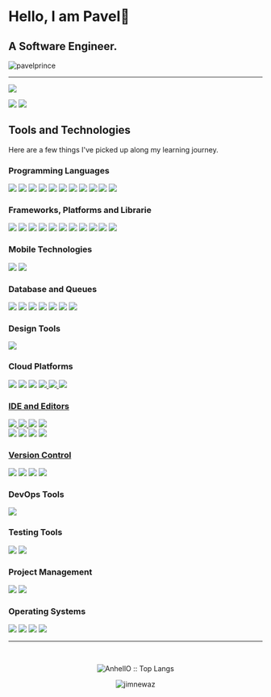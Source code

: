 # Hello, I am Pavel👋 
## A Software Engineer.

<p align="left"> <img src="https://komarev.com/ghpvc/?username=pavelprince&label=Profile%20views&color=0e75b6&style=flat" alt="pavelprince" /> </p>


--- 
[![](http://github-profile-summary-cards.vercel.app/api/cards/profile-details?username=pavelprince&theme=tokyonight)](https://github.com/vn7n24fzkq/github-profile-summary-cards)
  
[![](http://github-profile-summary-cards.vercel.app/api/cards/repos-per-language?username=pavelprince&theme=tokyonight)](https://github.com/vn7n24fzkq/github-profile-summary-cards)
[![](http://github-profile-summary-cards.vercel.app/api/cards/most-commit-language?username=pavelprince&theme=tokyonight)](https://github.com/vn7n24fzkq/github-profile-summary-cards)

## Tools and Technologies

Here are a few things I've picked up along my learning journey.

### Programming Languages
<a href="#programming-languages"><img src="https://img.shields.io/badge/php-%23777BB4.svg?style=for-the-badge&logo=php&logoColor=white"/></a>
<a href="#programming-languages"><img src="https://img.shields.io/badge/Python-3776AB.svg?style=for-the-badge&logo=Python&logoColor=white"/></a> 
<a href="#programming-languages"><img src="https://img.shields.io/badge/C-A8B9CC.svg?style=for-the-badge&logo=C&logoColor=black"/></a> 
<a href="#programming-languages"><img src="https://img.shields.io/badge/C%2B%2B-00599C.svg?style=for-the-badge&logo=C%2B%2B&logoColor=white"/></a> 
<a href="#programming-languages"><img src="https://img.shields.io/badge/C%20Sharp-239120.svg?style=for-the-badge&logo=C-Sharp&logoColor=white"/></a>
<a href="#programming-languages"><img src="https://img.shields.io/badge/javascript-%23323330.svg?style=for-the-badge&logo=javascript&logoColor=%23F7DF1E"/></a> 
<a href="#programming-languages"><img src="https://img.shields.io/badge/typescript-%23007ACC.svg?style=for-the-badge&logo=typescript&logoColor=white"/></a> 
<a href="#programming-languages"><img src="https://img.shields.io/badge/html5-%23E34F26.svg?style=for-the-badge&logo=html5&logoColor=white"/></a> 
<a href="#programming-languages"><img src="https://img.shields.io/badge/css3-%231572B6.svg?style=for-the-badge&logo=css3&logoColor=white"/></a> 
<a href="#programming-languages"><img src="https://img.shields.io/badge/-GraphQL-E10098?style=for-the-badge&logo=graphql&logoColor=white"/></a> 
<a href="#programming-languages"><img src="https://img.shields.io/badge/yaml-%23ffffff.svg?style=for-the-badge&logo=yaml&logoColor=151515"/></a> 

### Frameworks, Platforms and Librarie
<a href="#backend-technologies"><img src="https://img.shields.io/badge/laravel-%23FF2D20.svg?style=for-the-badge&logo=laravel&logoColor=white"/></a>
<a href="#backend-technologies"><img src="https://img.shields.io/badge/livewire-%234e56a6.svg?style=for-the-badge&logo=livewire&logoColor=white"/></a>
<a href="#backend-technologies"><img src="https://img.shields.io/badge/nestjs-%23E0234E.svg?style=for-the-badge&logo=nestjs&logoColor=white"/></a>
<a href="#backend-technologies"><img src="https://img.shields.io/badge/express.js-%23404d59.svg?style=for-the-badge&logo=express&logoColor=%2361DAFB"/></a>
<a href="#backend-technologies"><img src="https://img.shields.io/badge/FastAPI-009688.svg?style=for-the-badge&logo=FastAPI&logoColor=white"/></a>
<a href="#backend-technologies"><img src="https://img.shields.io/badge/.NET-5C2D91?style=for-the-badge&logo=.net&logoColor=white"/></a>
<a href="#backend-technologies"><img src="https://img.shields.io/badge/jquery-%230769AD.svg?style=for-the-badge&logo=jquery&logoColor=white"/></a>
<a href="#backend-technologies"><img src="https://img.shields.io/badge/bootstrap-%238511FA.svg?style=for-the-badge&logo=bootstrap&logoColor=white"/></a>
<a href="#backend-technologies"><img src="https://img.shields.io/badge/chart.js-F5788D.svg?style=for-the-badge&logo=chart.js&logoColor=white"/></a>
<a href="#backend-technologies"><img src="https://img.shields.io/badge/Insomnia-black?style=for-the-badge&logo=insomnia&logoColor=5849BE"/></a>
<a href="#backend-technologies"><img src="https://img.shields.io/badge/JWT-black?style=for-the-badge&logo=JSON%20web%20tokens"/></a>

### Mobile Technologies
<a href="#mobile-technologies"><img src="https://img.shields.io/badge/Flutter-02569B.svg?style=for-the-badge&logo=Flutter&logoColor=white"/></a> <a href="#mobile-technologies"><img src="https://img.shields.io/badge/Android-3DDC84.svg?style=for-the-badge&logo=Android&logoColor=white"/></a>

### Database and Queues
<a href="#database-and-queues"><img src="https://img.shields.io/badge/MySQL-4479A1.svg?style=for-the-badge&logo=MySQL&logoColor=white"/></a>
<a href="#database-and-queues"><img src="https://img.shields.io/badge/PostgreSQL-4169E1.svg?style=for-the-badge&logo=PostgreSQL&logoColor=white"/></a> 
<a href="#database-and-queues"><img src="https://img.shields.io/badge/MongoDB-%234ea94b.svg?style=for-the-badge&logo=mongodb&logoColor=white"/></a> 
<a href="#database-and-queues"><img src="https://img.shields.io/badge/planetscale-%23000000.svg?style=for-the-badge&logo=planetscale&logoColor=white"/></a> 
<a href="#database-and-queues"><img src="https://img.shields.io/badge/redis-%23DD0031.svg?style=for-the-badge&logo=redis&logoColor=white"/></a> 
<a href="#database-and-queues"><img src="https://img.shields.io/badge/Microsoft%20SQL%20Server-CC2927?style=for-the-badge&logo=microsoft%20sql%20server&logoColor=white"/></a> 
<a href="#database-and-queues"><img src="https://img.shields.io/badge/Firebase-FFCA28.svg?style=for-the-badge&logo=Firebase&logoColor=black"/></a> 

### Design Tools
<a href="#design-tools"><img src="https://img.shields.io/badge/figma-%23F24E1E.svg?style=for-the-badge&logo=figma&logoColor=white"/></a>

### Cloud Platforms
<a href="#design-tools"><img src="https://img.shields.io/badge/AWS-%23FF9900.svg?style=for-the-badge&logo=amazon-aws&logoColor=white"/></a>
<a href="#design-tools"><img src="https://img.shields.io/badge/azure-%230072C6.svg?style=for-the-badge&logo=microsoftazure&logoColor=white"/></a>
<a href="#design-tools"><img src="https://img.shields.io/badge/Cloudflare-F38020?style=for-the-badge&logo=Cloudflare&logoColor=white"/></a>
<a href="#design-tools"><img src="https://img.shields.io/badge/DigitalOcean-%230167ff.svg?style=for-the-badge&logo=digitalOcean&logoColor=white"/>
<a href="#design-tools"><img src="https://img.shields.io/badge/firebase-%23039BE5.svg?style=for-the-badge&logo=firebase"/>
<a href="#design-tools"><img src="https://img.shields.io/badge/github%20pages-121013?style=for-the-badge&logo=github&logoColor=white"/>

### IDE and Editors
<a href="#ide-and-editors"><img src="https://img.shields.io/badge/phpstorm-143?style=for-the-badge&logo=phpstorm&logoColor=black&color=black&labelColor=darkorchid"/>
<a href="#ide-and-editors"><img src="https://img.shields.io/badge/webstorm-143?style=for-the-badge&logo=webstorm&logoColor=white&color=black"/>
<a href="#ide-and-editors"><img src="https://img.shields.io/badge/Visual%20Studio%20Code-007ACC.svg?style=for-the-badge&logo=Visual-Studio-Code&logoColor=white"/></a> 
<a href="#ide-and-editors"><img src="https://img.shields.io/badge/Visual%20Studio-5C2D91.svg?style=for-the-badge&logo=Visual-Studio&logoColor=white"/></a>  
<a href="#ide-and-editors"><img src="https://img.shields.io/badge/Android%20Studio-3DDC84.svg?style=for-the-badge&logo=Android-Studio&logoColor=white"/></a> 
<a href="#ide-and-editors"><img src="https://img.shields.io/badge/IntelliJIDEA-000000.svg?style=for-the-badge&logo=intellij-idea&logoColor=white"/></a> 
<a href="#ide-and-editors"><img src="https://img.shields.io/badge/Notepad++-90E59A.svg?style=for-the-badge&logo=notepad%2b%2b&logoColor=black"/></a> 
<a href="#ide-and-editors"><img src="https://img.shields.io/badge/Eclipse-FE7A16.svg?style=for-the-badge&logo=Eclipse&logoColor=white"/>

### Version Control
<a href="#version-control"><img src="https://img.shields.io/badge/Git-F05032.svg?style=for-the-badge&logo=Git&logoColor=white"/></a> 
<a href="#version-control"><img src="https://img.shields.io/badge/GitHub-181717.svg?style=for-the-badge&logo=GitHub&logoColor=white"/></a> 
<a href="#version-control"><img src="https://img.shields.io/badge/GitLab-FC6D26.svg?style=for-the-badge&logo=GitLab&logoColor=white"/></a>
<a href="#version-control"><img src="https://img.shields.io/badge/bitbucket-%230047B3.svg?style=for-the-badge&logo=bitbucket&logoColor=white"/></a>

### DevOps Tools
<a href="#devops-tools"><img src="https://img.shields.io/badge/Docker-2496ED.svg?style=for-the-badge&logo=Docker&logoColor=white"/></a>

### Testing Tools
<a href="#automation-and-testing-tools"><img src="https://img.shields.io/badge/Postman-FF6C37.svg?style=for-the-badge&logo=Postman&logoColor=white"/></a> 
<a href="#automation-and-testing-tools"><img src="https://img.shields.io/badge/Insomnia-black?style=for-the-badge&logo=insomnia&logoColor=5849BE"/></a> 

### Project Management
<a href="#project-management"><img src="https://img.shields.io/badge/Jira-0052CC.svg?style=for-the-badge&logo=Jira&logoColor=white"/></a> 
<a href="#project-management"><img src="https://img.shields.io/badge/Trello-0052CC.svg?style=for-the-badge&logo=Trello&logoColor=white"/></a>

### Operating Systems
<a href="#operating-systems"><img src="https://img.shields.io/badge/Windows%2011-0078D4.svg?style=for-the-badge&logo=Windows-11&logoColor=white"/></a> 
<a href="#operating-systems"><img src="https://img.shields.io/badge/Ubuntu-E95420.svg?style=for-the-badge&logo=Ubuntu&logoColor=white"/></a>
<a href="#operating-systems"><img src="https://img.shields.io/badge/Linux-FCC624?style=for-the-badge&logo=linux&logoColor=black"/></a> 
<a href="#operating-systems"><img src="https://img.shields.io/badge/mac%20os-000000?style=for-the-badge&logo=macos&logoColor=F0F0F0"/></a> 

<hr>

<br>

<p align="center"><img src="https://github-readme-stats.vercel.app/api/top-langs/?username=pavelprince&show_icons=true&locale=en&theme=tokyonight&layout=compact" alt="AnhellO :: Top Langs" /></p>


<p align="center"><img src="https://github-readme-stats.vercel.app/api?username=pavelprince&show_icons=true&locale=en&theme=synthwave" alt="jimnewaz" /></p>
